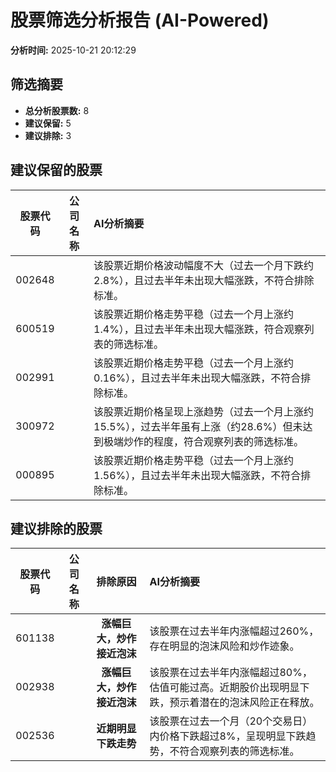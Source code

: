 # 股票筛选分析报告 (AI-Powered)

**分析时间:** 2025-10-21 20:12:29

## 筛选摘要

- **总分析股票数:** 8
- **建议保留:** 5
- **建议排除:** 3

## 建议保留的股票

| 股票代码 | 公司名称 | AI分析摘要 |
|:---:|:---:|:---|
| 002648 |  | 该股票近期价格波动幅度不大（过去一个月下跌约2.8%），且过去半年未出现大幅涨跌，不符合排除标准。 |
| 600519 |  | 该股票近期价格走势平稳（过去一个月上涨约1.4%），且过去半年未出现大幅涨跌，符合观察列表的筛选标准。 |
| 002991 |  | 该股票近期价格走势平稳（过去一个月上涨约0.16%），且过去半年未出现大幅涨跌，不符合排除标准。 |
| 300972 |  | 该股票近期价格呈现上涨趋势（过去一个月上涨约15.5%），过去半年虽有上涨（约28.6%）但未达到极端炒作的程度，符合观察列表的筛选标准。 |
| 000895 |  | 该股票近期价格走势平稳（过去一个月上涨约1.56%），且过去半年未出现大幅涨跌，不符合排除标准。 |

## 建议排除的股票

| 股票代码 | 公司名称 | 排除原因 | AI分析摘要 |
|:---:|:---:|:---:|:---|
| 601138 |  | **涨幅巨大，炒作接近泡沫** | 该股票在过去半年内涨幅超过260%，存在明显的泡沫风险和炒作迹象。 |
| 002938 |  | **涨幅巨大，炒作接近泡沫** | 该股票在过去半年内涨幅超过80%，估值可能过高。近期股价出现明显下跌，预示着潜在的泡沫风险正在释放。 |
| 002536 |  | **近期明显下跌走势** | 该股票在过去一个月（20个交易日）内价格下跌超过8%，呈现明显下跌趋势，不符合观察列表的筛选标准。 |
